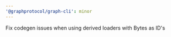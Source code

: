 ```yaml
---
'@graphprotocol/graph-cli': minor
---
```


Fix codegen issues when using derived loaders with Bytes as ID's
